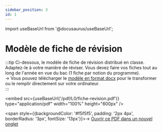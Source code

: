 ```yaml
---
sidebar_position: 3
id: 1
---
```

import useBaseUrl from '@docusaurus/useBaseUrl';

# Modèle de fiche de révision

:::tip 
Ci-dessous, le modèle de fiche de révision distribué en classe. Adaptez-le à votre manière de réviser. Vous devez faire vos fiches tout au long de l'année en vue du bac (1 fiche par notion du programme).  
→ Vous pouvez télécharger le [modèle en format docx](/pdf/L0/fiche-revision.docx) pour le transformer ou le remplir directement sur votre ordinateur.  
:::

<embed
  src={useBaseUrl('/pdf/L0/fiche-revision.pdf')}
  type="application/pdf"
  width="100%"
  height="600px"
/>


<span style={{backgroundColor: '#f5f5f5', padding: '2px 4px', borderRadius: '3px', fontSize: '13px'}}>→ [Ouvrir ce PDF dans un nouvel onglet](/pdf/L0/fiche-revision.pdf)</span>
